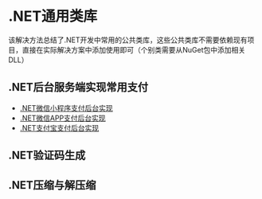# .NET通用类库
该解决方法总结了.NET开发中常用的公共类库，这些公共类库不需要依赖现有项目，直接在实际解决方案中添加使用即可（个别类需要从NuGet包中添加相关DLL）

## .NET后台服务端实现常用支付
* [.NET微信小程序支付后台实现](https://github.com/wenha/Utility/tree/master/App.Pay/WePay/XcxPay)
* [.NET微信APP支付后台实现](https://github.com/wenha/Utility/tree/master/App.Pay/WePay/AppPay)
* [.NET支付宝支付后台实现](https://github.com/wenha/Utility/tree/master/App.Pay/AliPay)

## .NET验证码生成


## .NET压缩与解压缩
